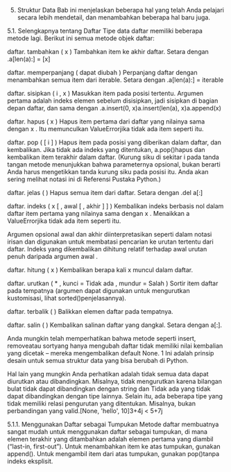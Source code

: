 5. Struktur Data 
Bab ini menjelaskan beberapa hal yang telah Anda pelajari secara lebih mendetail, dan menambahkan beberapa hal baru juga.

5.1. Selengkapnya tentang Daftar 
Tipe data daftar memiliki beberapa metode lagi. Berikut ini semua metode objek daftar:

daftar. tambahkan ( x )
Tambahkan item ke akhir daftar. Setara dengan .a[len(a):] = [x]

daftar. memperpanjang ( dapat diubah )
Perpanjang daftar dengan menambahkan semua item dari iterable. Setara dengan .a[len(a):] = iterable

daftar. sisipkan ( i , x )
Masukkan item pada posisi tertentu. Argumen pertama adalah indeks elemen sebelum disisipkan, jadi sisipkan di bagian depan daftar, dan sama dengan .a.insert(0, x)a.insert(len(a), x)a.append(x)

daftar. hapus ( x )
Hapus item pertama dari daftar yang nilainya sama dengan x . Itu memunculkan ValueErrorjika tidak ada item seperti itu.

daftar. pop ( [ i ] )
Hapus item pada posisi yang diberikan dalam daftar, dan kembalikan. Jika tidak ada indeks yang ditentukan, a.pop()hapus dan kembalikan item terakhir dalam daftar. (Kurung siku di sekitar i pada tanda tangan metode menunjukkan bahwa parameternya opsional, bukan berarti Anda harus mengetikkan tanda kurung siku pada posisi itu. Anda akan sering melihat notasi ini di Referensi Pustaka Python.)

daftar. jelas ( )
Hapus semua item dari daftar. Setara dengan .del a[:]

daftar. indeks ( x [ , awal [ , akhir ] ] )
Kembalikan indeks berbasis nol dalam daftar item pertama yang nilainya sama dengan x . Menaikkan a ValueErrorjika tidak ada item seperti itu.

Argumen opsional awal dan akhir diinterpretasikan seperti dalam notasi irisan dan digunakan untuk membatasi pencarian ke urutan tertentu dari daftar. Indeks yang dikembalikan dihitung relatif terhadap awal urutan penuh daripada argumen awal .

daftar. hitung ( x )
Kembalikan berapa kali x muncul dalam daftar.

daftar. urutkan ( * , kunci = Tidak ada , mundur = Salah )
Sortir item daftar pada tempatnya (argumen dapat digunakan untuk mengurutkan kustomisasi, lihat sorted()penjelasannya).

daftar. terbalik ( )
Balikkan elemen daftar pada tempatnya.

daftar. salin ( )
Kembalikan salinan daftar yang dangkal. Setara dengan a[:].

Anda mungkin telah memperhatikan bahwa metode seperti insert, removeatau sortyang hanya mengubah daftar tidak memiliki nilai kembalian yang dicetak – mereka mengembalikan default None. 1 Ini adalah prinsip desain untuk semua struktur data yang bisa berubah di Python.

Hal lain yang mungkin Anda perhatikan adalah tidak semua data dapat diurutkan atau dibandingkan. Misalnya, tidak mengurutkan karena bilangan bulat tidak dapat dibandingkan dengan string dan Tidak ada yang tidak dapat dibandingkan dengan tipe lainnya. Selain itu, ada beberapa tipe yang tidak memiliki relasi pengurutan yang ditentukan. Misalnya, bukan perbandingan yang valid.[None, 'hello', 10]3+4j < 5+7j

5.1.1. Menggunakan Daftar sebagai Tumpukan 
Metode daftar membuatnya sangat mudah untuk menggunakan daftar sebagai tumpukan, di mana elemen terakhir yang ditambahkan adalah elemen pertama yang diambil (“last-in, first-out”). Untuk menambahkan item ke atas tumpukan, gunakan append(). Untuk mengambil item dari atas tumpukan, gunakan pop()tanpa indeks eksplisit.

